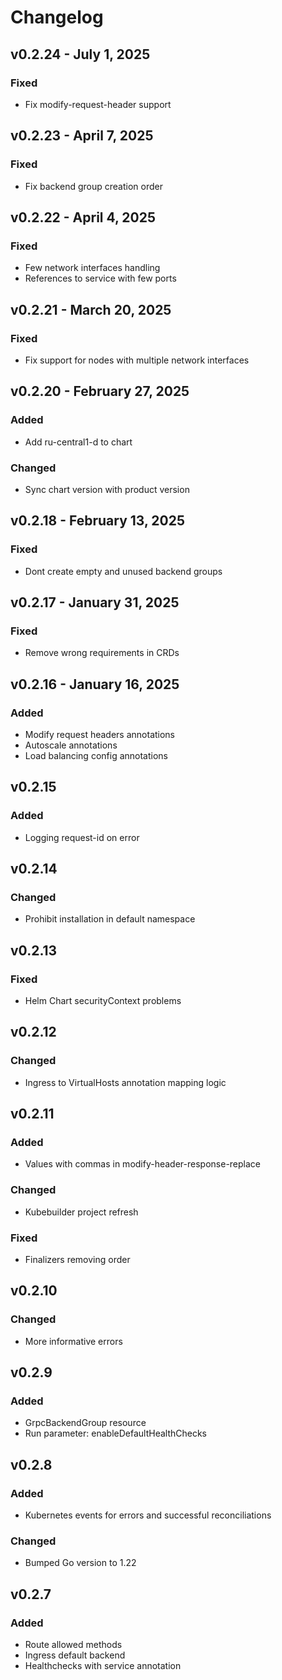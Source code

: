 # Changelog


## v0.2.24 - July 1, 2025
### Fixed
* Fix modify-request-header support

## v0.2.23 - April 7, 2025
### Fixed
* Fix backend group creation order

## v0.2.22 - April 4, 2025
### Fixed
* Few network interfaces handling
* References to service with few ports

## v0.2.21 - March 20, 2025
### Fixed
* Fix support for nodes with multiple network interfaces

## v0.2.20 - February 27, 2025
### Added
* Add ru-central1-d to chart
### Changed
* Sync chart version with product version

## v0.2.18 - February 13, 2025
### Fixed
* Dont create empty and unused backend groups

## v0.2.17 - January 31, 2025
### Fixed
* Remove wrong requirements in CRDs

## v0.2.16 - January 16, 2025
### Added
* Modify request headers annotations
* Autoscale annotations
* Load balancing config annotations

## v0.2.15
### Added
* Logging request-id on error

## v0.2.14
### Changed
* Prohibit installation in default namespace

## v0.2.13
### Fixed
* Helm Chart securityContext problems

## v0.2.12
### Changed
* Ingress to VirtualHosts annotation mapping logic

## v0.2.11
### Added
* Values with commas in modify-header-response-replace
### Changed
* Kubebuilder project refresh
### Fixed
* Finalizers removing order

## v0.2.10
### Changed
* More informative errors

## v0.2.9
### Added
* GrpcBackendGroup resource
* Run parameter: enableDefaultHealthChecks

## v0.2.8
### Added
* Kubernetes events for errors and successful reconciliations
### Changed
* Bumped Go version to 1.22

## v0.2.7
### Added
* Route allowed methods
* Ingress default backend
* Healthchecks with service annotation
